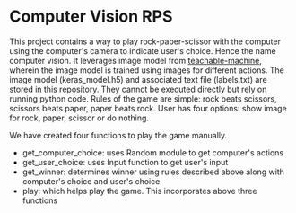 # Computer Vision RPS
This project contains a way to play rock-paper-scissor with the computer using the computer's camera to indicate user's choice. Hence the name computer vision. It leverages image model from [teachable-machine]([url](https://teachablemachine.withgoogle.com/)), wherein the image model is trained using images for different actions. The image model (keras_model.h5) and associated text file (labels.txt) are stored in this repository. They cannot be executed directly but rely on running python code.
Rules of the game are simple: rock beats scissors, scissors beats paper, paper beats rock. User has four options: show image for rock, paper, scissor or do nothing.

We have created four functions to play the game manually.
- get_computer_choice: uses Random module to get computer's actions
- get_user_choice: uses Input function to get user's input
- get_winner: determines winner using rules described above along with computer's choice and user's choice
- play: which helps play the game. This incorporates above three functions

